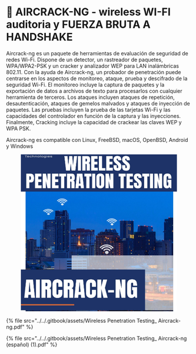 # 📡 AIRCRACK-NG - wireless WI-FI auditoria y FUERZA BRUTA A HANDSHAKE

Aircrack-ng es un paquete de herramientas de evaluación de seguridad de redes Wi-Fi. Dispone de un detector, un rastreador de paquetes, WPA/WPA2-PSK y un cracker y analizador WEP para LAN inalámbricas 802.11. Con la ayuda de Aircrack-ng, un probador de penetración puede centrarse en los aspectos de monitoreo, ataque, prueba y descifrado de la seguridad Wi-Fi. El monitoreo incluye la captura de paquetes y la exportación de datos a archivos de texto para procesarlos con cualquier herramienta de terceros. Los ataques incluyen ataques de repetición, desautenticación, ataques de gemelos malvados y ataques de inyección de paquetes. Las pruebas incluyen la prueba de las tarjetas Wi-Fi y las capacidades del controlador en función de la captura y las inyecciones. Finalmente, Cracking incluye la capacidad de crackear las claves WEP y WPA PSK.

Aircrack-ng es compatible con Linux, FreeBSD, macOS, OpenBSD, Android y Windows

<figure><img src="../../.gitbook/assets/Wireless-Penetration-Testing_-Aircrack-ng-pdf.png" alt=""><figcaption></figcaption></figure>



{% file src="../../.gitbook/assets/Wireless Penetration Testing_ Aircrack-ng.pdf" %}



{% file src="../../.gitbook/assets/Wireless Penetration Testing_ Aircrack-ng (español) (1).pdf" %}
